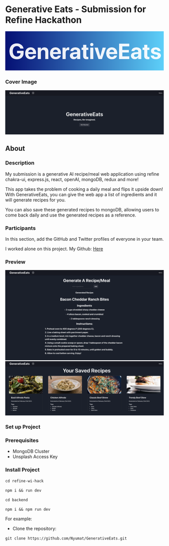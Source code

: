 # Generative Eats - Submission for Refine Hackathon
![img](img/GenerativeEats.png)


### Cover Image

![img](img/Landing.png)

## About

### Description

My submission is a generative AI recipe/meal web application using refine chakra-ui, express.js, react, openAI, mongoDB, redux and more!

This app takes the problem of cooking a daily meal and flips it upside down! With GenerativeEats, you can give the web app a list of ingredients and it will generate recipes for you. 

You can also save these generated recipes to mongoDB, allowing users to come back daily and use the generated recipes as a reference.

### Participants

In this section, add the GitHub and Twitter profiles of everyone in your team.

I worked alone on this project. My Github: [Here](https://github.com/nyumat)

### Preview

![img](img/GenerateAlt.png)
![img2](img/SavedRecipes.png)

### Set up Project



### Prerequisites

- MongoDB Cluster
- Unsplash Access Key


### Install Project

```
cd refine-wi-hack
```

```
npm i && run dev
```

```
cd backend
```

```
npm i && npm run dev
```

For example:

- Clone the repository:
```
git clone https://github.com/Nyumat/GenerativeEats.git
```
